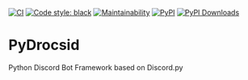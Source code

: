 <p>

  [![CI](https://github.com/PyDrocsid/library/actions/workflows/ci.yml/badge.svg)](https://github.com/PyDrocsid/library/actions/workflows/ci.yml)
  [![Code style: black](https://img.shields.io/badge/code%20style-black-000000.svg)](https://github.com/psf/black)
  [![Maintainability](https://api.codeclimate.com/v1/badges/cf9f606da13c20077022/maintainability)](https://codeclimate.com/github/PyDrocsid/library/maintainability)
  [![PyPI](https://badge.fury.io/py/PyDrocsid.svg)](https://pypi.org/project/PyDrocsid/)
  [![PyPI Downloads](https://pypip.in/d/PyDrocsid/badge.png)](https://pypi.org/project/PyDrocsid/)

</p>


# PyDrocsid
Python Discord Bot Framework based on Discord.py
